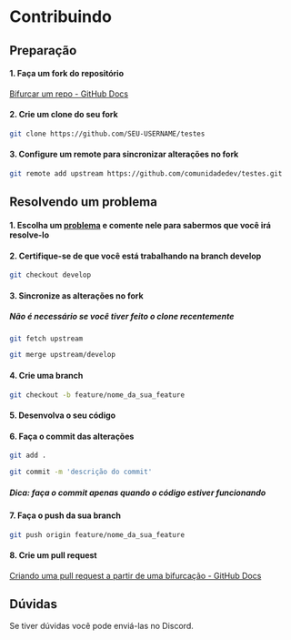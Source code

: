 # Contribuindo

## Preparação

#### 1. Faça um fork do repositório
[Bifurcar um repo - GitHub Docs](https://docs.github.com/pt/github/getting-started-with-github/quickstart/fork-a-repo)

#### 2. Crie um clone do seu fork
```sh
git clone https://github.com/SEU-USERNAME/testes
```

#### 3. Configure um remote para sincronizar alterações no fork
```sh
git remote add upstream https://github.com/comunidadedev/testes.git
```

## Resolvendo um problema

#### 1. Escolha um [problema](https://github.com/comunidadedev/testes/issues) e comente nele para sabermos que você irá resolve-lo

#### 2. Certifique-se de que você está trabalhando na branch develop
```sh
git checkout develop
```

#### 3. Sincronize as alterações no fork
##### *Não é necessário se você tiver feito o clone recentemente*
```sh
git fetch upstream
```

```sh
git merge upstream/develop
```

#### 4. Crie uma branch
```sh
git checkout -b feature/nome_da_sua_feature
```

#### 5. Desenvolva o seu código

#### 6. Faça o commit das alterações
```sh
git add .
```

```sh
git commit -m 'descrição do commit'
```
##### *Dica: faça o commit apenas quando o código estiver funcionando*

#### 7. Faça o push da sua branch
```sh
git push origin feature/nome_da_sua_feature
```

#### 8. Crie um pull request
[Criando uma pull request a partir de uma bifurcação - GitHub Docs](https://docs.github.com/pt/github/collaborating-with-pull-requests/proposing-changes-to-your-work-with-pull-requests/creating-a-pull-request-from-a-fork)

## Dúvidas
Se tiver dúvidas você pode enviá-las no Discord.
